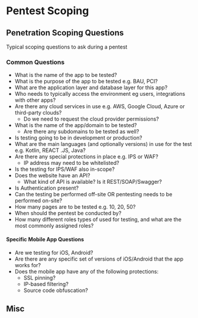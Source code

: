 # Pentest Scoping

## Penetration Scoping Questions
Typical scoping questions to ask during a pentest

### Common Questions
* What is the name of the app to be tested? 
* What is the purpose of the app to be tested e.g. BAU, PCI?
* What are the application layer and database layer for this app?
* Who needs to typically access the environment eg users, integrations with 
other apps?
* Are there any cloud services in use e.g. AWS, Google Cloud, Azure or third-party
clouds?
    * Do we need to request the cloud provider permissions?
* What is the name of the app/domain to be tested?
    * Are there any subdomains to be tested as well?
* Is testing going to be in development or production?
* What are the main languages (and optionally versions) in use for the test e.g. 
Kotlin, REACT .JS, Java?
* Are there any special protections in place e.g. IPS or WAF?
    * IP address may need to be whitelisted?
* Is the testing for IPS/WAF also in-scope? 
* Does the website have an API? 
    * What kind of API is available? Is it REST/SOAP/Swagger?
* Is Authentication present?
* Can the testing be performed off-site OR pentesting needs to be performed 
on-site?
* How many pages are to be tested e.g. 10, 20, 50?
* When should the pentest be conducted by?
* How many different roles types of used for testing, and what are the most 
commonly assigned roles?

#### Specific Mobile App Questions
* Are we testing for iOS, Android? 
* Are there are any specific set of versions of iOS/Android that the app works 
for?
* Does the mobile app have any of the following protections:
    * SSL pinning? 
    * IP-based filtering?
    * Source code obfuscation? 

## Misc
